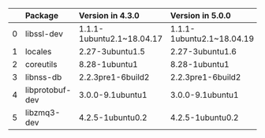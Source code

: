 <!-- markdown-link-check-disable -->

|    | Package         | Version in 4.3.0          | Version in 5.0.0          | Status   |
|---:|:----------------|:--------------------------|:--------------------------|:---------|
|  0 | libssl-dev      | 1.1.1-1ubuntu2.1~18.04.17 | 1.1.1-1ubuntu2.1~18.04.19 | UPDATED  |
|  1 | locales         | 2.27-3ubuntu1.5           | 2.27-3ubuntu1.6           | UPDATED  |
|  2 | coreutils       | 8.28-1ubuntu1             | 8.28-1ubuntu1             |          |
|  3 | libnss-db       | 2.2.3pre1-6build2         | 2.2.3pre1-6build2         |          |
|  4 | libprotobuf-dev | 3.0.0-9.1ubuntu1          | 3.0.0-9.1ubuntu1          |          |
|  5 | libzmq3-dev     | 4.2.5-1ubuntu0.2          | 4.2.5-1ubuntu0.2          |          |